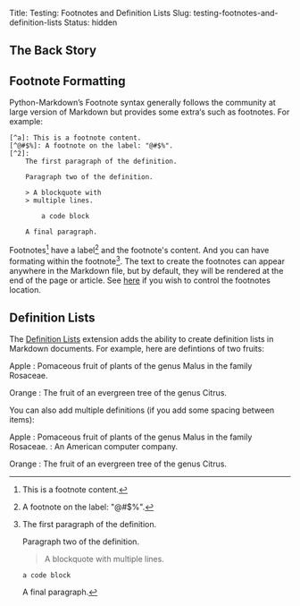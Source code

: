Title: Testing: Footnotes and Definition Lists
Slug: testing-footnotes-and-definition-lists
Status: hidden

## The Back Story

## Footnote Formatting
Python-Markdown’s Footnote syntax generally follows the community at large version of
Markdown but provides some extra‘s such as footnotes. 
For example:

```
[^a]: This is a footnote content.
[^@#$%]: A footnote on the label: "@#$%".
[^2]: 
    The first paragraph of the definition.

    Paragraph two of the definition.

    > A blockquote with
    > multiple lines.

        a code block

    A final paragraph.
```

Footnotes[^a] have a label[^@#$%] and the footnote's content.
And you can have formating within the footnote[^2].
The text to create the footnotes can appear anywhere in the Markdown file,
but by default, they will be rendered at the end of the page or article.
See [here][01] if you wish to control the footnotes location.

[^a]: This is a footnote content.
[^@#$%]: A footnote on the label: "@#$%".
[^2]: 
    The first paragraph of the definition.

    Paragraph two of the definition.

    > A blockquote with
    > multiple lines.

        a code block

    A final paragraph.


## Definition Lists
The [Definition Lists][02] extension adds the ability to create definition lists in Markdown documents.
For example, here are defintions of two fruits:
 
Apple
:   Pomaceous fruit of plants of the genus Malus in 
    the family Rosaceae.

Orange
:   The fruit of an evergreen tree of the genus Citrus.

You can also add multiple definitions (if you add some spacing between items):

Apple
:   Pomaceous fruit of plants of the genus Malus in 
    the family Rosaceae.
:   An American computer company.

Orange
:    The fruit of an evergreen tree of the genus Citrus.



[01]:http://pythonhosted.org/Markdown/extensions/footnotes.html
[02]:http://pythonhosted.org/Markdown/extensions/definition_lists.html
